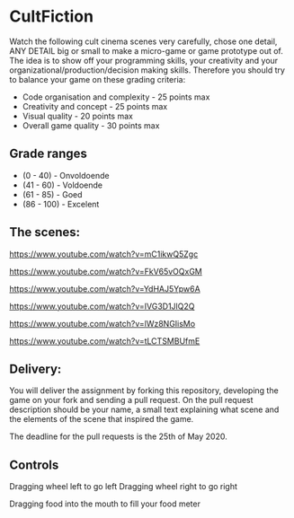 # CultFiction

Watch the following cult cinema scenes very carefully, chose one detail, ANY DETAIL big or small to make a micro-game or game  prototype out of.
The idea is to show off your programming skills, your creativity and your organizational/production/decision making  skills. Therefore you should try to balance your game on these grading criteria:

   * Code organisation and complexity - 25 points max
   * Creativity and concept - 25 points max
   * Visual quality - 20 points max
   * Overall game quality - 30 points max

## Grade ranges
   * (0 - 40) - Onvoldoende
   * (41 - 60) - Voldoende
   * (61 - 85) - Goed
   * (86 - 100) - Excelent

## The scenes:
https://www.youtube.com/watch?v=mC1ikwQ5Zgc

https://www.youtube.com/watch?v=FkV65vOQxGM

https://www.youtube.com/watch?v=YdHAJ5Ypw6A

https://www.youtube.com/watch?v=IVG3D1JlQ2Q

https://www.youtube.com/watch?v=lWz8NGIisMo

https://www.youtube.com/watch?v=tLCTSMBUfmE

## Delivery:
You will deliver the assignment by forking this repository, developing the game on your fork and sending a pull request.
On the pull request description should be your name, a small text explaining what scene and the elements of the scene that inspired the game.

The deadline for the pull requests is the 25th of May 2020.

## Controls
Dragging wheel left to go left 
Dragging wheel right to go right

Dragging food into the mouth to fill your food meter 
